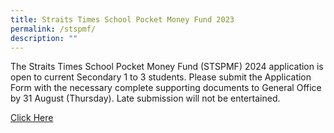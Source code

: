```yaml
---
title: Straits Times School Pocket Money Fund 2023
permalink: /stspmf/
description: ""
---
```

The Straits Times School Pocket Money Fund (STSPMF) 2024 application is open to current Secondary 1 to 3 students. Please submit the Application Form with the necessary complete supporting documents to General Office by 31 August (Thursday). Late submission will not be entertained.

<a href="https://drive.google.com/file/d/1EkTjCmLS-Qxh1I2xCWoboGzn_3OdU5_7/view?usp=sharing">Click Here</a>